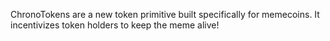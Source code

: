 ChronoTokens are a new token primitive built specifically for memecoins. It incentivizes token holders to keep the meme alive!